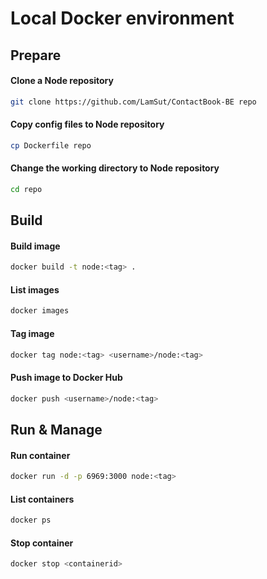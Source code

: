 # Local Docker environment

## Prepare
#### Clone a Node repository
```bash
git clone https://github.com/LamSut/ContactBook-BE repo
```
#### Copy config files to Node repository
```bash
cp Dockerfile repo
```
#### Change the working directory to Node repository
```bash
cd repo
```

## Build
#### Build image
```bash
docker build -t node:<tag> .
```
#### List images
```bash
docker images
```
#### Tag image
```bash
docker tag node:<tag> <username>/node:<tag>
```
#### Push image to Docker Hub
```bash
docker push <username>/node:<tag>
```

## Run & Manage
#### Run container
```bash
docker run -d -p 6969:3000 node:<tag>
```
#### List containers
```bash
docker ps
```
#### Stop container
```bash
docker stop <containerid>
```